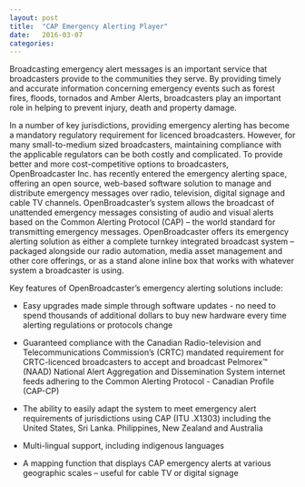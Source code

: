 ```yaml
---
layout: post
title:  "CAP Emergency Alerting Player"
date:   2016-03-07
categories:
---
```

Broadcasting emergency alert messages is an important service that broadcasters provide to the communities they serve.  By providing timely and accurate information concerning emergency events such as forest fires, floods, tornados and Amber Alerts, broadcasters play an important role in helping to prevent injury, death and property damage.

In a number of key jurisdictions, providing emergency alerting has become a mandatory regulatory requirement for licenced broadcasters.  However, for many small-to-medium sized broadcasters, maintaining compliance with the applicable regulators can be both costly and complicated.  To provide better and more cost-competitive options to broadcasters, OpenBroadcaster Inc. has recently entered the emergency alerting space, offering an open source, web-based software solution to manage and distribute emergency messages over radio, television, digital signage and cable TV channels.  OpenBroadcaster’s system allows the broadcast of unattended emergency messages consisting of audio and visual alerts based on the Common Alerting Protocol (CAP) – the world standard for transmitting emergency messages.  OpenBroadcaster offers its emergency alerting solution as either a complete turnkey integrated broadcast system – packaged alongside our radio automation, media asset management and other core offerings, or as a stand alone inline box that works with whatever system a broadcaster is using.   

Key features of OpenBroadcaster’s emergency alerting solutions include:

*  Easy upgrades made simple through software updates - no need to spend thousands of additional dollars to buy new hardware every time alerting regulations or protocols change

*  Guaranteed compliance with the Canadian Radio-television and Telecommunications Commission’s (CRTC) mandated requirement for CRTC-licenced broadcasters to accept and broadcast Pelmorex™ (NAAD) National Alert Aggregation and Dissemination System internet feeds adhering to the Common Alerting Protocol - Canadian Profile (CAP-CP)

*  The ability to easily adapt the system to meet emergency alert requirements of jurisdictions using CAP (ITU .X1303) including the United States, Sri Lanka. Philippines, New Zealand and Australia

*  Multi-lingual support, including indigenous languages

*  A mapping function that displays CAP emergency alerts at various geographic scales – useful for cable TV or digital signage

